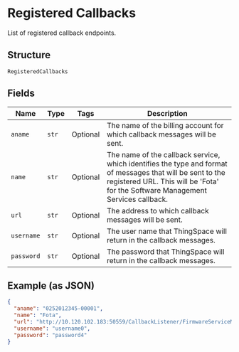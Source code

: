 
# Registered Callbacks

List of registered callback endpoints.

## Structure

`RegisteredCallbacks`

## Fields

| Name | Type | Tags | Description |
|  --- | --- | --- | --- |
| `aname` | `str` | Optional | The name of the billing account for which callback messages will be sent. |
| `name` | `str` | Optional | The name of the callback service, which identifies the type and format of messages that will be sent to the registered URL. This will be 'Fota' for the Software Management Services callback. |
| `url` | `str` | Optional | The address to which callback messages will be sent. |
| `username` | `str` | Optional | The user name that ThingSpace will return in the callback messages. |
| `password` | `str` | Optional | The password that ThingSpace will return in the callback messages. |

## Example (as JSON)

```json
{
  "aname": "0252012345-00001",
  "name": "Fota",
  "url": "http://10.120.102.183:50559/CallbackListener/FirmwareServiceMessages.asmx",
  "username": "username0",
  "password": "password4"
}
```


